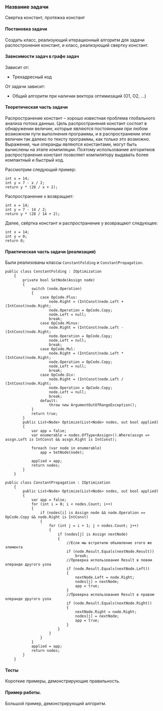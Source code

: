 ﻿### Название задачи
Свертка констант, протяжка констант

#### Постановка задачи
Создать класс, реализующий итерационный алгоритм для задачи распостронения констант, и класс, реализующий свертку констант.

#### Зависимости задач в графе задач
Зависит от:
- Трехадресный код

От задачи зависит:
- Общий алгоритм при наличии вектора оптимизаций (О1, О2, ...)

#### Теоретическая часть задачи
Распространение констант – хорошо известная проблема глобального анализа потока данных. Цель распространения констант состоит в обнаружении величин, которые являются постоянными при любом возможном пути выполнения программы, и в распространении этих величин так далеко по тексту программы, как только это возможно. Выражения, чьи операнды являются константами, могут быть вычислены на этапе компиляции. Поэтому использование алгоритмов распространения констант позволяет компилятору выдавать более компактный и быстрый код.

Рассмотрим следующий пример:
```
int x = 14;
int y = 7 - x / 2;
return y * (28 / x + 2);
```

Распространение x возвращает:
```
int x = 14;
int y = 7 - 14 / 2;
return y * (28 / 14 + 2);
```

Далее, свёртка констант и распространение y возвращают следующее:
```
int x = 14;
int y = 0;
return 0;
```

#### Практическая часть задачи (реализация)
Были реализованы классы `ConstantFolding` и `ConstantPropagation`.
```
public class ConstantFolding : IOptimization
	{
		private bool SetNode(Assign node)
		{
			switch (node.Operation)
			{
				case OpCode.Plus:
					node.Right = (IntConst)node.Left + (IntConst)node.Right;
					node.Operation = OpCode.Copy;
					node.Left = null;
					break;
				case OpCode.Minus:
					node.Right = (IntConst)node.Left - (IntConst)node.Right;
					node.Operation = OpCode.Copy;
					node.Left = null;
					break;
				case OpCode.Mul:
					node.Right = (IntConst)node.Left * (IntConst)node.Right;
					node.Operation = OpCode.Copy;
					node.Left = null;
					break;
				case OpCode.Div:
					node.Right = (IntConst)node.Left / (IntConst)node.Right;
					node.Operation = OpCode.Copy;
					node.Left = null;
					break;
				default:
					throw new ArgumentOutOfRangeException();
			}
			return true;
		}
		public List<Node> Optimize(List<Node> nodes, out bool applied)
		{
			var app = false;
			var enumerable = nodes.OfType<Assign>().Where(assgn => assgn.Left is IntConst && assgn.Right is IntConst);

			foreach (var node in enumerable)
				app = SetNode(node);

			applied = app;
			return nodes;
		}
	}

```
```
public class ConstantPropagation : IOptimization
	{
		public List<Node> Optimize(List<Node> nodes, out bool applied)
		{
			var app = false;
			for (int i = 0; i < nodes.Count; i++)
			{
				if (nodes[i] is Assign node && node.Operation == OpCode.Copy && node.Right is IntConst)
				{
					for (int j = i + 1; j < nodes.Count; j++)
					{
						if (nodes[j] is Assign nextNode)
						{
							//Если мы встретили объявление этого же элемента
							if (node.Result.Equals(nextNode.Result))
								break;
							//Проверка использования Result в левом операнде другого узла
							if (node.Result.Equals(nextNode.Left))
							{
								nextNode.Left = node.Right;
								nodes[j] = nextNode;
								app = true;
							}
							//Проверка использования Result в правом операнде другого узла
							if (node.Result.Equals(nextNode.Right))
							{
								nextNode.Right = node.Right;
								nodes[j] = nextNode;
								app = true;
							}
						}
					}
				}
			}
			applied = app;
			return nodes;
		}
	}
```
#### Тесты
Короткие примеры, демонстрирующие правильность.

#### Пример работы.
Большой пример, демонстрирующий алгоритм.
